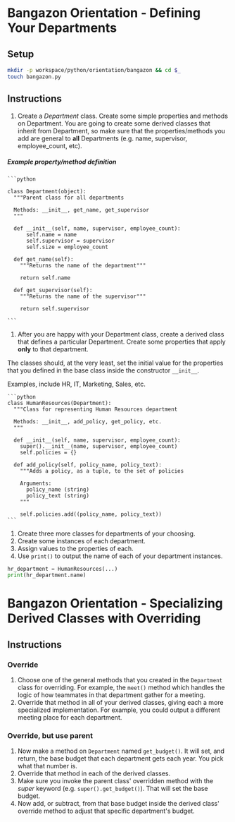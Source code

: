 # Bangazon Orientation - Defining Your Departments

## Setup

```bash
mkdir -p workspace/python/orientation/bangazon && cd $_
touch bangazon.py
```

## Instructions

1. Create a *Department* class. Create some simple properties and methods on Department. You are going to create some derived classes that inherit from Department, so make sure that the properties/methods you add are general to **all** Departments (e.g. name, supervisor, employee_count, etc).

  ##### Example property/method definition

    ```python

    class Department(object):
      """Parent class for all departments

      Methods: __init__, get_name, get_supervisor
      """

      def __init__(self, name, supervisor, employee_count):
          self.name = name
          self.supervisor = supervisor
          self.size = employee_count

      def get_name(self):
        """Returns the name of the department"""

        return self.name

      def get_supervisor(self):
        """Returns the name of the supervisor"""

        return self.supervisor

    ```

1. After you are happy with your Department class, create a derived class that defines a particular Department. Create some properties that apply **only** to that department.
  
  The classes should, at the very least, set the initial value for the properties that you defined in the base class inside the constructor `__init__`.

  Examples, include HR, IT, Marketing, Sales, etc.

    ```python
    class HumanResources(Department):
      """Class for representing Human Resources department

      Methods: __init__, add_policy, get_policy, etc.
      """

      def __init__(self, name, supervisor, employee_count):
        super().__init__(name, supervisor, employee_count)
        self.policies = {}

      def add_policy(self, policy_name, policy_text):
        """Adds a policy, as a tuple, to the set of policies

        Arguments:
          policy_name (string)
          policy_text (string)
        """

        self.policies.add((policy_name, policy_text))
    ```


1. Create three more classes for departments of your choosing.
1. Create some instances of each department.
1. Assign values to the properties of each.
1. Use `print()` to output the name of each of your department instances.

  ```python
  hr_department = HumanResources(...)
  print(hr_department.name)
  ```

# Bangazon Orientation - Specializing Derived Classes with Overriding

## Instructions

### Override

1. Choose one of the general methods that you created in the `Department` class for overriding. For example, the `meet()` method which handles the logic of how teammates in that department gather for a meeting.
1. Override that method in all of your derived classes, giving each a more specialized implementation. For example, you could output a different meeting place for each department.

### Override, but use parent
1. Now make a method on `Department` named `get_budget()`. It will set, and return, the base budget that each department gets each year. You pick what that number is.
1. Override that method in each of the derived classes.
1. Make sure you invoke the parent class' overridden method with the *super* keyword (e.g. `super().get_budget()`). That will set the base budget.
1. Now add, or subtract, from that base budget inside the derived class' override method to adjust that specific department's budget.
